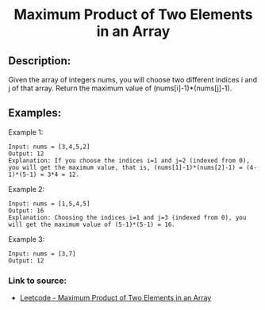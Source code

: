<h1 align="center">Maximum Product of Two Elements in an Array</h1>

## Description:
Given the array of integers nums, you will choose two different indices i and j of that array. Return the maximum value of (nums[i]-1)*(nums[j]-1). 

## Examples:

Example 1:

```
Input: nums = [3,4,5,2]
Output: 12 
Explanation: If you choose the indices i=1 and j=2 (indexed from 0), you will get the maximum value, that is, (nums[1]-1)*(nums[2]-1) = (4-1)*(5-1) = 3*4 = 12. 
```

Example 2:

```
Input: nums = [1,5,4,5]
Output: 16
Explanation: Choosing the indices i=1 and j=3 (indexed from 0), you will get the maximum value of (5-1)*(5-1) = 16.
```

Example 3:

```
Input: nums = [3,7]
Output: 12
```


### Link to source: 
- <a href="https://leetcode.com/problems/maximum-product-of-two-elements-in-an-array/">Leetcode - Maximum Product of Two Elements in an Array</a>

